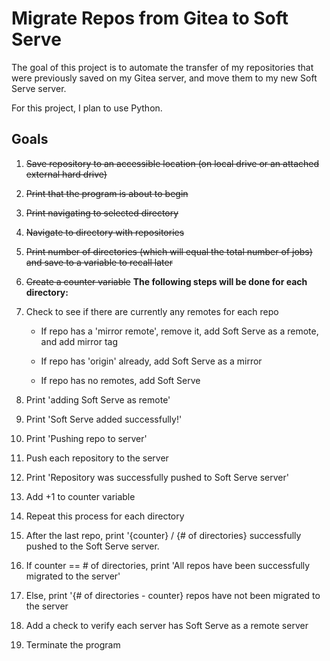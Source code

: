 # Migrate Repos from Gitea to Soft Serve

The goal of this project is to automate the transfer of my repositories that were previously saved on my Gitea server, and move them to my new Soft Serve server.

For this project, I plan to use Python.

## Goals

1. ~~Save repository to an accessible location (on local drive or an attached external hard drive)~~

2. ~~Print that the program is about to begin~~

3. ~~Print navigating to selected directory~~

4. ~~Navigate to directory with repositories~~

5. ~~Print number of directories (which will equal the total number of jobs) and save to a variable to recall later~~

6. ~~Create a counter variable~~
   **The following steps will be done for each directory:**
7. Check to see if there are currently any remotes for each repo

   - If repo has a 'mirror remote', remove it, add Soft Serve as a remote, and add mirror tag

   - If repo has 'origin' already, add Soft Serve as a mirror

   - If repo has no remotes, add Soft Serve

8. Print 'adding Soft Serve as remote'

9. Print 'Soft Serve added successfully!'

10. Print 'Pushing repo to server'

11. Push each repository to the server

12. Print 'Repository was successfully pushed to Soft Serve server'

13. Add +1 to counter variable

14. Repeat this process for each directory

15. After the last repo, print '{counter} / {# of directories} successfully pushed to the Soft Serve server.

16. If counter == # of directories, print 'All repos have been successfully migrated to the server'

17. Else, print '{# of directories - counter} repos have not been migrated to the server

18. Add a check to verify each server has Soft Serve as a remote server

19. Terminate the program
